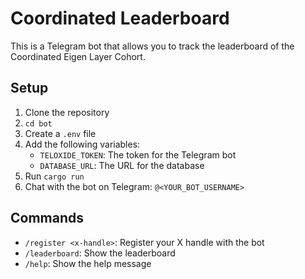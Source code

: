 # Coordinated Leaderboard

This is a Telegram bot that allows you to track the leaderboard of the Coordinated Eigen Layer Cohort.

## Setup

1. Clone the repository
2. `cd bot`
3. Create a `.env` file
4. Add the following variables:
    - `TELOXIDE_TOKEN`: The token for the Telegram bot
    - `DATABASE_URL`: The URL for the database
5. Run `cargo run`
6. Chat with the bot on Telegram: `@<YOUR_BOT_USERNAME>`

## Commands

- `/register <x-handle>`: Register your X handle with the bot
- `/leaderboard`: Show the leaderboard
- `/help`: Show the help message
